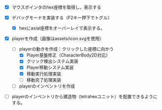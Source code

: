 - [x] マウスポインタのhex座標を取得し、表示する
- [x] デバッグモードを実装する（F2キー押下でトグル）
    - [x] hexにaxial座標をオーバーレイで表示する。
- [x] playerを作成（画像はassets/icon.svgを使用）
    - [ ] playerの動きを作成：クリックした座標に向かう
        - [x] Player基盤修正（CharacterBody2D対応）
        - [x] クリック検出システム実装
        - [x] Player移動システム実装
        - [x] 移動実行処理実装
        - [ ] 移動完了処理実装
    - [ ] playerのインベントリを作成
- [ ] playerのインベントリから建造物（tetrahexユニット）を配置できるようにする。
  